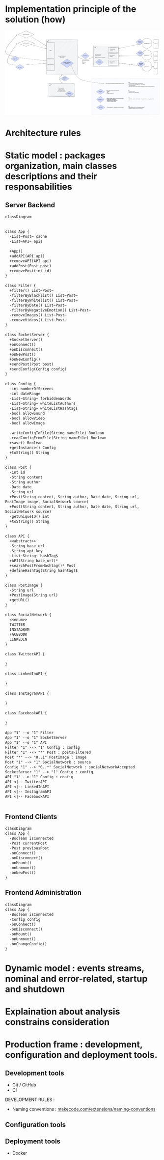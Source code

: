 # Implementation principle of the solution (how)

![Excalidraw diagram architecture](assets/Architecture.excalidraw.svg)

# Architecture rules
# Static model : packages organization, main classes descriptions and their responsabilities


## Server Backend
```mermaid
classDiagram


class App {
  -List~Post~ cache
  -List~API~ apis

  +App()
  +addAPI(API api)
  +removeAPI(API api)
  +addPost(Post post)
  +removePost(int id)
}

class Filter {
  +filter() List~Post~
  -filterByBlacklist() List~Post~
  -filterByWhitelist() List~Post~
  -filterByDate() List~Post~
  -filterByNegativeEmotion() List~Post~
  -removeImages() List~Post~
  -removeVideos() List~Post~
}

class SocketServer {
  +SocketServer()
  +onConnect()
  +onDisconnect()
  +onNewPost()
  +onNewConfig()
  +sendPost(Post post)
  +sendConfig(Config config)
}

class Config {
  -int numberOfScreens
  -int dateRange
  -List~String~ forbiddenWords
  -List~String~ whiteListAuthors
  -List~String~ whiteListHashtags
  -bool allowSound
  -bool allowVideo
  -bool allowImage

  -writeConfigToFile(String nameFile) Boolean
  -readConfigFromFile(String nameFile) Boolean
  +save() Boolean
  +getInstance() Config
  +toString() String
}

class Post {
  -int id
  -String content
  -String author
  -Date date
  -String url
  +Post(String content, String author, Date date, String url, PostImage image, SocialNetwork source)
  +Post(String content, String author, Date date, String url, SocialNetwork source)
  -getUniqueID() int
  +toString() String
}

class API {
  <<abstract>>
  -String base_url
  -String api_key
  -List~String~ hashTag$
  +API(String base_url)*
  +searchPostFromHashtag()* Post
  +defineHashTag(String hashtag)$
}

class PostImage {
  -String url
  +PostImage(String url)
  +getURL()
}

class SocialNetwork {
  <<enum>>
  TWITTER
  INSTAGRAM
  FACEBOOK
  LINKEDIN
}

class TwitterAPI {
  
}

class LinkedInAPI {
  
}

class InstagramAPI {
  
}

class FacebookAPI {
   
}

App "1" --o "1" Filter
App "1" --o "1" SocketServer
App "1" --o "1" API
Filter "1" --> "1" Config : config
Filter "1" --> "*" Post : postsFiltered
Post "*" --> "0..1" PostImage : image
Post "1" --> "1" SocialNetwork : source
Config "1" --> "0..*" SocialNetwork : socialNetworkAccepted
SocketServer "1" --> "1" Config : config
API "1" --> "1" Config : config
API <|-- TwitterAPI
API <|-- LinkedInAPI
API <|-- InstagramAPI
API <|-- FacebookAPI


```


## Frontend Clients

```mermaid
classDiagram
class App {
  -Boolean isConnected
  -Post currentPost
  -Post previousPost
  -onConnect()
  -onDisconnect()
  -onMount()
  -onUnmount()
  -onNewPost()
}
```

## Frontend Administration

```mermaid
classDiagram
class App {
  -Boolean isConnected
  -Config config
  -onConnect()
  -onDisconnect()
  -onMount()
  -onUnmount()
  -onChangeConfig()
}
```

# Dynamic model : events streams, nominal and error-related, startup and shutdown
# Explaination about analysis constrains consideration
# Production frame : development, configuration and deployment tools.

## Development tools

- Git / GitHub
- CI

DEVELOPMENT RULES :
- Naming conventions : [makecode.com/extensions/naming-conventions](https://makecode.com/extensions/naming-conventions)

## Configuration tools


## Deployment tools

- Docker 
